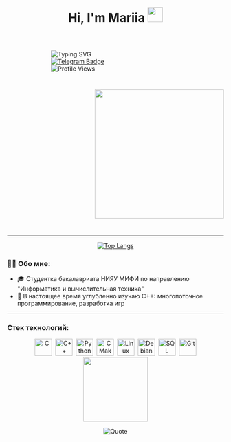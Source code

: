 <div id="header" style="display: flex; justify-content: center; align-items: center; flex-wrap: wrap; gap: 40px; margin: 20px auto; max-width: 1200px;">
  <!-- Левый блок (текст и элементы) -->    
  <h1 style="margin-top: 20px;">
      Hi, I'm Mariia
      <img src="https://media.giphy.com/media/hvRJCLFzcasrR4ia7z/giphy.gif" width="35px"/>
  </h1>
    
  <div>
      <img src="https://readme-typing-svg.herokuapp.com?font=Fira+Code&pause=1000&color=876c99&width=435&lines=Computer+science+MEPhI+student;C%2B%2B+developer;(ﾉ◕ヮ◕)ﾉ*:･ﾟ✧" alt="Typing SVG" />
      <div style="flex: 1; min-width: 300px; text-align: left;">
    <div id="badges">
      <a href="https://t.me/marshrutkatg">
        <img src="https://img.shields.io/badge/Telegram-2CA5E0?style=for-the-badge&logo=telegram&logoColor=white" alt="Telegram Badge"/>
      </a>
    </div>
    <img src="https://komarev.com/ghpvc/?username=mariiamonk&style=flat-square&color=blueviolet" alt="Profile Views"/>
  </div>
</div>
  
  <!-- Правый блок (изображение) -->
  <div style="flex: 1; min-width: 300px; text-align: right;">
    <img src="https://media.giphy.com/media/v1.Y2lkPWVjZjA1ZTQ3aXFiZ2trMjFmOGR4a3NibWwxNW42ZmpibHl2ZzJnaHZwYmY3anB5MiZlcD12MV9naWZzX3NlYXJjaCZjdD1n/PeOnYlW8AmjcQEc2bZ/giphy.gif" width="300"/>
  </div>
</div>

<div align="center" style="margin-top: 40px;">
  <hr/>
  
  [![Top Langs](https://github-readme-stats.vercel.app/api/top-langs/?username=mariiamonk&layout=compact&theme=vision-friendly-dark&hide_border=true&bg_color=00000000&title_color=BC96E6&text_color=FFFFFF)](https://github.com/mariiamonk)
</div>

### :woman_technologist: Обо мне:
- 🎓 Студентка бакалавриата НИЯУ МИФИ по направлению "Информатика и вычислительная техника"
- 🌱 В настоящее время углубленно изучаю С++: многопоточное программирование, разработка игр

---

### Стек технологий:
<div align="center">
  <img src="https://cdn.jsdelivr.net/gh/devicons/devicon/icons/c/c-original.svg" title="C" alt="C" width="40" height="40"/>&nbsp;
  <img src="https://cdn.jsdelivr.net/gh/devicons/devicon/icons/cplusplus/cplusplus-original.svg" title="C++" alt="C++" width="40" height="40"/>&nbsp;
  <img src="https://cdn.jsdelivr.net/gh/devicons/devicon/icons/python/python-original.svg" title="Python" alt="Python" width="40" height="40"/>&nbsp;
  <img src="https://cdn.jsdelivr.net/gh/devicons/devicon/icons/cmake/cmake-original.svg" title="CMake" alt="CMake" width="40" height="40"/>&nbsp;
  <img src="https://cdn.jsdelivr.net/gh/devicons/devicon/icons/linux/linux-original.svg" title="Linux" alt="Linux" width="40" height="40"/>&nbsp;
  <img src="https://cdn.jsdelivr.net/gh/devicons/devicon/icons/debian/debian-original.svg" title="Debian" alt="Debian" width="40" height="40"/>&nbsp;
  <img src="https://cdn.jsdelivr.net/gh/devicons/devicon/icons/mysql/mysql-original.svg" title="SQL" alt="SQL" width="40" height="40"/>&nbsp;
  <img src="https://cdn.jsdelivr.net/gh/devicons/devicon/icons/git/git-original.svg" title="Git" alt="Git" width="40" height="40"/>
</div>

<div id="im" align="center">
  <img src="https://media.giphy.com/media/v1.Y2lkPWVjZjA1ZTQ3emI1djBmejhsZGI2ZzJsZHJicmtkZTgwb3FhanhuNjV4MnM0eGtwMCZlcD12MV9naWZzX3NlYXJjaCZjdD1n/KheRlOh6HLhoDRFw1O/giphy.gif" width="150"/>
</div>
<div align="center">
  
  ![Quote](https://quotes-github-readme.vercel.app/api?type=horizontal&theme=radical)
</div>


